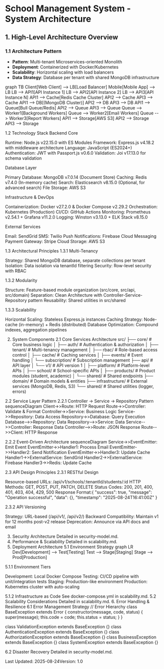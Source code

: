 # School Management System - System Architecture

## 1. High-Level Architecture Overview

### 1.1 Architecture Pattern
- **Pattern**: Multi-tenant Microservices-oriented Monolith
- **Deployment**: Containerized with Docker/Kubernetes
- **Scalability**: Horizontal scaling with load balancers
- **Data Strategy**: Database per tenant with shared MongoDB infrastructure

graph TB
    Client[Web Client] --> LB[Load Balancer]
    Mobile[Mobile App] --> LB
    LB --> API1[API Instance 1]
    LB --> API2[API Instance 2]
    LB --> API3[API Instance N]
    API1 --> Cache[Redis Cache Cluster]
    API2 --> Cache
    API3 --> Cache
    API1 --> DB[(MongoDB Cluster)]
    API2 --> DB
    API3 --> DB
    API1 --> Queue[Bull Queue/Redis]
    API2 --> Queue
    API3 --> Queue
    Queue --> Worker1[Background Workers]
    Queue --> Worker2[Email Workers]
    Queue --> Worker3[Report Workers]
    API1 --> Storage[AWS S3]
    API2 --> Storage
    API3 --> Storage

1.2 Technology Stack
Backend Core

Runtime: Node.js v22.15.0 with ES Modules
Framework: Express.js v4.18.2 with middleware architecture
Language: JavaScript (ES2024+)
Authentication: JWT with Passport.js v0.6.0
Validation: Joi v17.13.0 for schema validation

Database Layer

Primary Database: MongoDB v7.0.14 (Document Store)
Caching: Redis v7.4.0 (In-memory cache)
Search: Elasticsearch v8.15.0 (Optional, for advanced search)
File Storage: AWS S3

Infrastructure & DevOps

Containerization: Docker v27.2.0 & Docker Compose v2.29.2
Orchestration: Kubernetes (Production)
CI/CD: GitHub Actions
Monitoring: Prometheus v2.54.1 + Grafana v11.2.0
Logging: Winston v3.13.0 + ELK Stack v8.15.0

External Services

Email: SendGrid
SMS: Twilio
Push Notifications: Firebase Cloud Messaging
Payment Gateway: Stripe
Cloud Storage: AWS S3

1.3 Architectural Principles
1.3.1 Multi-Tenancy

Strategy: Shared MongoDB database, separate collections per tenant
Isolation: Data isolation via tenantId filtering
Security: Row-level security with RBAC

1.3.2 Modularity

Structure: Feature-based module organization (src/core, src/api, src/domain)
Separation: Clean Architecture with Controller-Service-Repository pattern
Reusability: Shared utilities in src/shared

1.3.3 Scalability

Horizontal Scaling: Stateless Express.js instances
Caching Strategy: Node-cache (in-memory) + Redis (distributed)
Database Optimization: Compound indexes, aggregation pipelines

2. System Components
2.1 Core Services Architecture
src/
├── core/                    # Core business logic
│   ├── auth/               # Authentication & authorization
│   ├── tenant/             # Multi-tenancy management
│   ├── rbac/               # Role-based access control
│   ├── cache/              # Caching services
│   ├── events/             # Event handling
│   └── subscription/       # Subscription management
├── api/                    # API layer
│   └── v1/                 # API version 1
│       ├── platform/       # Platform-level APIs
│       ├── school/         # School-specific APIs
│       ├── products/       # Product modules (student, academic)
│       └── shared/         # Shared endpoints
├── domain/                 # Domain models & entities
├── infrastructure/         # External services (MongoDB, Redis, S3)
└── shared/                 # Shared utilities (logger, errors)

2.2 Service Layer Pattern
2.2.1 Controller → Service → Repository Pattern
sequenceDiagram
    Client->>Route: HTTP Request
    Route->>Controller: Validate & Format
    Controller->>Service: Business Logic
    Service->>Repository: Data Access
    Repository->>Database: Query Execution
    Database-->>Repository: Data
    Repository-->>Service: Data
    Service-->>Controller: Response Data
    Controller-->>Route: JSON Response
    Route-->>Client: HTTP Response

2.2.2 Event-Driven Architecture
sequenceDiagram
    Service->>EventEmitter: Emit Event
    EventEmitter->>Handler1: Process Email
    EventEmitter->>Handler2: Send Notification
    EventEmitter->>Handler3: Update Cache
    Handler1->>ExternalService: SendGrid
    Handler2->>ExternalService: Firebase
    Handler3->>Redis: Update Cache

2.3 API Design Principles
2.3.1 RESTful Design

Resource-based URLs: /api/v1/schools/:tenantId/students/:id
HTTP Methods: GET, POST, PUT, PATCH, DELETE
Status Codes: 200, 201, 400, 401, 403, 404, 429, 500
Response Format:{
  "success": true,
  "message": "Operation successful",
  "data": {},
  "timestamp": "2025-08-24T16:41:00Z"
}



2.3.2 API Versioning

Strategy: URL-based (/api/v1/, /api/v2/)
Backward Compatibility: Maintain v1 for 12 months post-v2 release
Deprecation: Announce via API docs and email

3. Security Architecture
Detailed in security-model.md.
4. Performance & Scalability
Detailed in scalability.md.
5. Deployment Architecture
5.1 Environment Strategy
graph LR
    Dev[Development] --> Test[Testing]
    Test --> Stage[Staging]
    Stage --> Prod[Production]

5.1.1 Environment Tiers

Development: Local Docker Compose
Testing: CI/CD pipeline with unit/integration tests
Staging: Production-like environment
Production: Kubernetes cluster with auto-scaling

5.1.2 Infrastructure as Code
See docker-compose.yml in scalability.md.
5.2 Scalability Considerations
Detailed in scalability.md.
6. Error Handling & Resilience
6.1 Error Management Strategy
// Error Hierarchy
class BaseException extends Error {
  constructor(message, code, status) {
    super(message);
    this.code = code;
    this.status = status;
  }
}

class ValidationException extends BaseException {}
class AuthenticationException extends BaseException {}
class AuthorizationException extends BaseException {}
class BusinessException extends BaseException {}
class SystemException extends BaseException {}

6.2 Disaster Recovery
Detailed in security-model.md.

Last Updated: 2025-08-24Version: 1.0